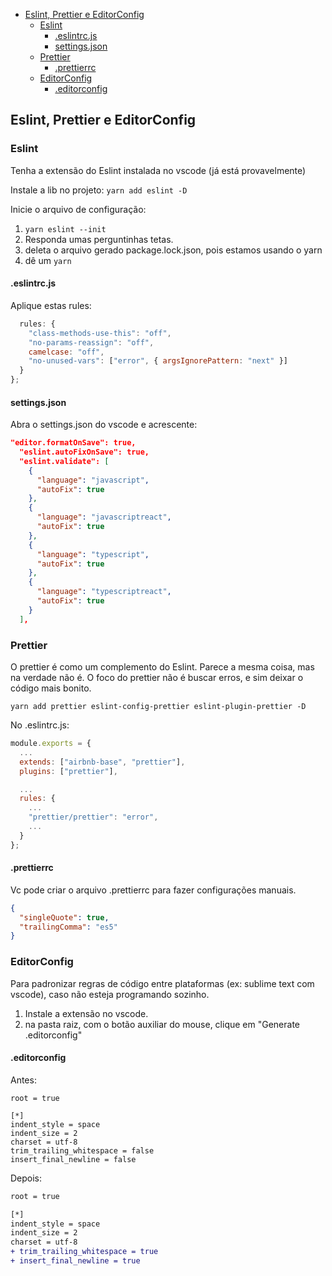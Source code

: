 <!-- TOC -->

- [Eslint, Prettier e EditorConfig](#eslint-prettier-e-editorconfig)
  - [Eslint](#eslint)
    - [.eslintrc.js](#eslintrcjs)
    - [settings.json](#settingsjson)
  - [Prettier](#prettier)
    - [.prettierrc](#prettierrc)
  - [EditorConfig](#editorconfig)
    - [.editorconfig](#editorconfig)

<!-- /TOC -->

## Eslint, Prettier e EditorConfig

### Eslint

Tenha a extensão do Eslint instalada no vscode (já está provavelmente)

Instale a lib no projeto:
`yarn add eslint -D`

Inicie o arquivo de configuração:

1. `yarn eslint --init`
2. Responda umas perguntinhas tetas.
3. deleta o arquivo gerado package.lock.json, pois estamos usando o yarn
4. dê um `yarn`

#### .eslintrc.js

Aplique estas rules:

```javascript
  rules: {
    "class-methods-use-this": "off",
    "no-params-reassign": "off",
    camelcase: "off",
    "no-unused-vars": ["error", { argsIgnorePattern: "next" }]
  }
};
```

#### settings.json

Abra o settings.json do vscode e acrescente:

```json
"editor.formatOnSave": true,
  "eslint.autoFixOnSave": true,
  "eslint.validate": [
    {
      "language": "javascript",
      "autoFix": true
    },
    {
      "language": "javascriptreact",
      "autoFix": true
    },
    {
      "language": "typescript",
      "autoFix": true
    },
    {
      "language": "typescriptreact",
      "autoFix": true
    }
  ],
```

### Prettier

O prettier é como um complemento do Eslint. Parece a mesma coisa, mas na verdade não é. O foco do prettier não é buscar erros, e sim deixar o código mais bonito.

`yarn add prettier eslint-config-prettier eslint-plugin-prettier -D`

No .eslintrc.js:

```javascript
module.exports = {
  ...
  extends: ["airbnb-base", "prettier"],
  plugins: ["prettier"],

  ...
  rules: {
    ...
    "prettier/prettier": "error",
    ...
  }
};
```

#### .prettierrc

Vc pode criar o arquivo .prettierrc para fazer configurações manuais.

```json
{
  "singleQuote": true,
  "trailingComma": "es5"
}
```

### EditorConfig

Para padronizar regras de código entre plataformas (ex: sublime text com vscode), caso não esteja programando sozinho.

1. Instale a extensão no vscode.
2. na pasta raiz, com o botão auxiliar do mouse, clique em "Generate .editorconfig"

#### .editorconfig

Antes:

```
root = true

[*]
indent_style = space
indent_size = 2
charset = utf-8
trim_trailing_whitespace = false
insert_final_newline = false
```

Depois:

```diff
root = true

[*]
indent_style = space
indent_size = 2
charset = utf-8
+ trim_trailing_whitespace = true
+ insert_final_newline = true
```
